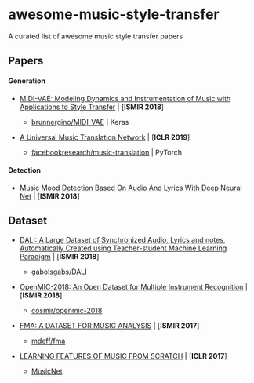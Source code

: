 # awesome-music-style-transfer
A curated list of awesome music style transfer papers

## Papers
#### Generation
- [MIDI-VAE: Modeling Dynamics and Instrumentation of Music with Applications to Style Transfer](https://archives.ismir.net/ismir2018/paper/000204.pdf) | [**ISMIR 2018**]
  + [brunnergino/MIDI-VAE](https://github.com/brunnergino/MIDI-VAE) | Keras

- [A Universal Music Translation Network](https://arxiv.org/abs/1805.07848) | [**ICLR 2019**]
  + [facebookresearch/music-translation](https://github.com/facebookresearch/music-translation) | PyTorch
#### Detection
- [Music Mood Detection Based On Audio And Lyrics With Deep Neural Net](https://arxiv.org/abs/1809.07276) | [**ISMIR 2018**]

## Dataset
- [DALI: A Large Dataset of Synchronized Audio, Lyrics and notes, Automatically Created using Teacher-student Machine Learning Paradigm](https://archives.ismir.net/ismir2018/paper/000035.pdf) | [**ISMIR 2018**]
  + [gabolsgabs/DALI](https://github.com/gabolsgabs/DALI)

- [OpenMIC-2018: An Open Dataset for Multiple Instrument Recognition](https://bmcfee.github.io/papers/ismir2018_openmic.pdf) | [**ISMIR 2018**]
  + [cosmir/openmic-2018](https://github.com/cosmir/openmic-2018)

- [FMA: A DATASET FOR MUSIC ANALYSIS](https://ismir2017.smcnus.org/wp-content/uploads/2017/10/75_Paper.pdf) | [**ISMIR 2017**]
  + [mdeff/fma](https://github.com/mdeff/fma)

- [LEARNING FEATURES OF MUSIC FROM SCRATCH](https://pdfs.semanticscholar.org/fc92/4cd249276419bf1e4b9327dd6cf088e42fa6.pdf) | [**ICLR 2017**]
  + [MusicNet](https://homes.cs.washington.edu/~thickstn/musicnet.html)
  
